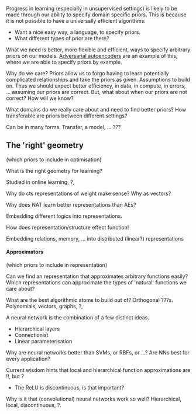 Progress in learning (especially in unsupervised settings) is likely to be made through our ability to specify domain specific priors. This is because it is not possible to have a universally efficient algorithms.

- Want a nice easy way, a language, to specify priors.
- What different types of prior are there?

What we need is better, more flexible and efficient, ways to specify arbitrary priors on our models. [Adversarial autoencoders](https://arxiv.org/abs/1511.05644) are an example of this, where we are able to specify priors by example.

Why do we care? Priors allow us to forgo having to learn potentially complicated relationships and take the priors as given. Assumptions to build on. Thus we should expect better efficiency, in data, in compute, in errors, ... assuming our priors are correct. But, what about when our priors are not correct? How will we know?

What domains do we really care about and need to find better priors? How transferable are priors between different settings?


Can be in many forms. Transfer, a model, ... ???


## The 'right' geometry
(which priors to include in optimisation)

What is the right geometry for learning?


<!-- Pics of vector fields ![]() -->



Studied in online learning, ?,



Why do cts representations of weight make sense? Why as vectors?

Why does NAT learn better representations than AEs?

Embedding different logics into representations.

How does representation/structure effect function!

Embedding relations, memory, ... into distributed (linear?) representations


#### Approximators
(which priors to include in representation)

Can we find an representation that approximates arbitrary functions easily?
Which representations can approximate the types of 'natural' functions we care about?

What are the best algorithmic atoms to build out of?
Orthogonal ???s. Polynomials, vectors, graphs, ?,

A neural network is the combination of a few distinct ideas.

* Hierarchical layers
* Connectionist
* Linear parameterisation

Why are neural networks better than SVMs, or RBFs, or ...? Are NNs best for every application?

Current wisdom hints that local and hierarchical function approximations are !!, but ?

* The ReLU is discontinuous, is that important?

Why is it that (convolutional) neural networks work so well? Hierarchical, local, discontinuous, ?.

